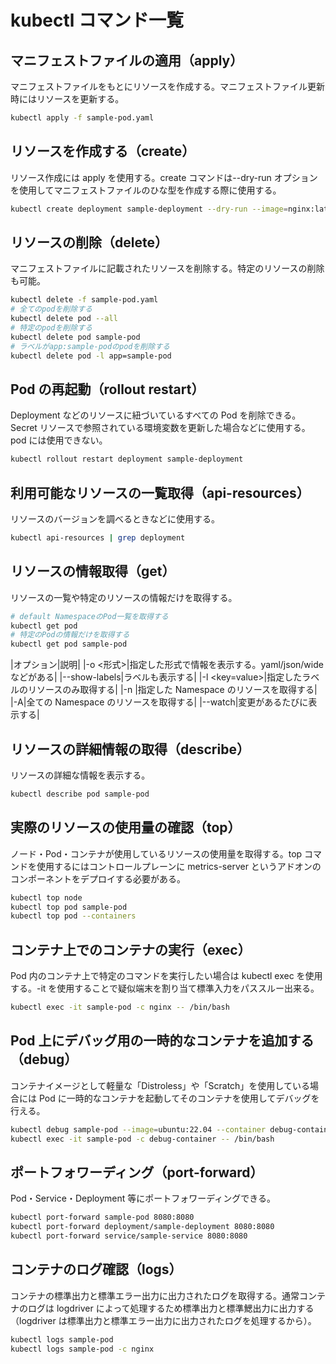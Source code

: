 # kubectl コマンド一覧

## マニフェストファイルの適用（apply）

マニフェストファイルをもとにリソースを作成する。マニフェストファイル更新時にはリソースを更新する。

```bash
kubectl apply -f sample-pod.yaml
```

## リソースを作成する（create）

リソース作成には apply を使用する。create コマンドは--dry-run オプションを使用してマニフェストファイルのひな型を作成する際に使用する。

```bash
kubectl create deployment sample-deployment --dry-run --image=nginx:latest -o yaml > sample-deployment.yaml
```

## リソースの削除（delete）

マニフェストファイルに記載されたリソースを削除する。特定のリソースの削除も可能。

```bash
kubectl delete -f sample-pod.yaml
# 全てのpodを削除する
kubectl delete pod --all
# 特定のpodを削除する
kubectl delete pod sample-pod
# ラベルがapp:sample-podのpodを削除する
kubectl delete pod -l app=sample-pod
```

## Pod の再起動（rollout restart）

Deployment などのリソースに紐づいているすべての Pod を削除できる。Secret リソースで参照されている環境変数を更新した場合などに使用する。pod には使用できない。

```bash
kubectl rollout restart deployment sample-deployment
```

## 利用可能なリソースの一覧取得（api-resources）

リソースのバージョンを調べるときなどに使用する。

```bash
kubectl api-resources | grep deployment
```

## リソースの情報取得（get）

リソースの一覧や特定のリソースの情報だけを取得する。

```bash
# default NamespaceのPod一覧を取得する
kubectl get pod
# 特定のPodの情報だけを取得する
kubectl get pod sample-pod
```

|オプション|説明|
|-o <形式>|指定した形式で情報を表示する。yaml/json/wide などがある|
|--show-labels|ラベルも表示する|
|-l <key=value>|指定したラベルのリソースのみ取得する|
|-n <Namespace>|指定した Namespace のリソースを取得する|
|-A|全ての Namespace のリソースを取得する|
|--watch|変更があるたびに表示する|

## リソースの詳細情報の取得（describe）

リソースの詳細な情報を表示する。

```bash
kubectl describe pod sample-pod
```

## 実際のリソースの使用量の確認（top）

ノード・Pod・コンテナが使用しているリソースの使用量を取得する。top コマンドを使用するにはコントロールプレーンに metrics-server というアドオンのコンポーネントをデプロイする必要がある。

```bash
kubectl top node
kubectl top pod sample-pod
kubectl top pod --containers
```

## コンテナ上でのコンテナの実行（exec）

Pod 内のコンテナ上で特定のコマンドを実行したい場合は kubectl exec を使用する。-it を使用することで疑似端末を割り当て標準入力をパススルー出来る。

```bash
kubectl exec -it sample-pod -c nginx -- /bin/bash
```

## Pod 上にデバッグ用の一時的なコンテナを追加する（debug）

コンテナイメージとして軽量な「Distroless」や「Scratch」を使用している場合には Pod に一時的なコンテナを起動してそのコンテナを使用してデバッグを行える。

```bash
kubectl debug sample-pod --image=ubuntu:22.04 --container debug-container
kubectl exec -it sample-pod -c debug-container -- /bin/bash
```

## ポートフォワーディング（port-forward）

Pod・Service・Deployment 等にポートフォワーディングできる。

```bash
kubectl port-forward sample-pod 8080:8080
kubectl port-forward deployment/sample-deployment 8080:8080
kubectl port-forward service/sample-service 8080:8080
```

## コンテナのログ確認（logs）

コンテナの標準出力と標準エラー出力に出力されたログを取得する。通常コンテナのログは logdriver によって処理するため標準出力と標準鰓出力に出力する（logdriver は標準出力と標準エラー出力に出力されたログを処理するから）。

```bash
kubectl logs sample-pod
kubectl logs sample-pod -c nginx
```
